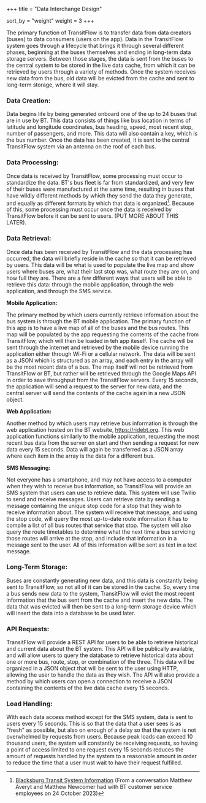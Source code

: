+++
title = "Data Interchange Design"

sort_by = "weight"
weight = 3
+++

The primary function of TransitFlow is to transfer data from data creators (buses) to data consumers (users on the app). Data in the TransitFlow system goes through a lifecycle that brings it through several different phases, beginning at the buses themselves and ending in long-term data storage servers. Between those stages, the data is sent from the buses to the central system to be stored in the live data cache, from which it can be retrieved by users through a variety of methods. Once the system receives new data from the bus, old data will be evicted from the cache and sent to long-term storage, where it will stay.

### Data Creation:

Data begins life by being generated onboard one of the up to 24 buses that are in use by BT. This data consists of things like bus location in terms of latitude and longitude coordinates, bus heading, speed, most recent stop, number of passengers, and more. This data will also contain a key, which is the bus number. Once the data has been created, it is sent to the central TransitFlow system via an antenna on the roof of each bus.

### Data Processing:

Once data is received by TransitFlow, some processing must occur to standardize the data. BT's bus fleet is far from standardized, and very few of their buses were manufactured at the same time, resulting in buses that have wildly different methods by which they send the data they generate, and equally as different formats by which that data is organized[^1]. Because of this, some processing must occur once the data is received by TransitFlow before it can be sent to users. (PUT MORE ABOUT THIS LATER).

### Data Retrieval:

Once data has been received by TransitFlow and the data processing has occurred, the data will briefly reside in the cache so that it can be retrieved by users. This data will be what is used to populate the live map and show users where buses are, what their last stop was, what route they are on, and how full they are. There are a few different ways that users will be able to retrieve this data: through the mobile application, through the web application, and through the SMS service.

**Mobile Application:**

The primary method by which users currently retrieve information about the bus system is through the BT mobile application. The primary function of this app is to have a live map of all of the buses and the bus routes. This map will be populated by the app requesting the contents of the cache from TransitFlow, which will then be loaded in teh app iteself. The cache will be sent through the internet and retrieved by the mobile device running the application either through Wi-Fi or a cellular network. The data will be sent as a JSON which is structured as an array, and each entry in the array will be the most recent data of a bus. The map itself will not be retrieved from TransitFlow or BT, but rather will be retrieved through the Google Maps API in order to save throughput from the TransitFlow servers. Every 15 seconds, the application will send a request to the server for new data, and the central server will send the contents of the cache again in a new JSON object.

**Web Application:**

Another method by which users may retrieve bus information is through the web application hosted on the BT website, https://ridebt.org. This web application functions similarly to the mobile application, requesting the most recent bus data from the server on start and then sending a request for new data every 15 seconds. Data will again be transferred as a JSON array where each item in the array is the data for a different bus.

**SMS Messaging:**

Not everyone has a smartphone, and may not have access to a computer when they wish to receive bus information, so TransitFlow will provide an SMS system that users can use to retrieve data. This system will use Twilio to send and receive messages. Users can retrieve data by sending a message containing the unique stop code for a stop that they wish to receive information about. The system will receive that message, and using the stop code, will query the most up-to-date route information it has to compile a list of all bus routes that service that stop. The system will also query the route timetables to determine what the next time a bus servicing those routes will arrive at the stop, and include that information in a message sent to the user. All of this information will be sent as text in a text message.

### Long-Term Storage:

Buses are constantly generating new data, and this data is constantly being sent to TransitFlow, so not all of it can be stored in the cache. So, every time a bus sends new data to the system, TransitFlow will evict the most recent information that the bus sent from the cache and insert the new data. The data that was evicted will then be sent to a long-term storage device which will insert the data into a database to be used later.

### API Requests:

TransitFlow will provide a REST API for users to be able to retrieve historical and current data about the BT system. This API will be publically available, and will allow users to query the database to retrieve historical data about one or more bus, route, stop, or combination of the three. This data will be organized in a JSON object that will be sent to the user using HTTP, allowing the user to handle the data as they wish. The API will also provide a method by which users can open a connection to receive a JSON containing the contents of the live data cache every 15 seconds.

### Load Handling:

With each data access method except for the SMS system, data is sent to users every 15 seconds. This is so that the data that a user sees is as "fresh" as possible, but also on enough of a delay so that the system is not overwhelmed by requests from users. Because peak loads can exceed 10 thousand users, the system will constantly be receiving requests, so having a point of access limited to one request every 15 seconds reduces the amount of requests handled by the system to a reasonable amount in order to reduce the time that a user must wait to have their request fulfilled.



[^1]: [Blacksburg Transit System Information](https://ridebt.org) (From a conversation Matthew Averyt and Matthew Newcomer had with BT customer service employees on 24 October 2023)